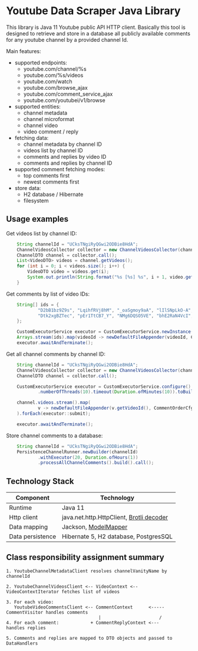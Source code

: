 # Youtube Data Scraper Java Library

This library is Java 11 Youtube public API HTTP client. Basically this tool is designed to retrieve
and store in a database all publicly available comments for any youtube channel by a provided channel Id.

Main features:
- supported endpoints:
    - youtube.com/channel/%s
    - youtube.com/%s/videos
    - youtube.com/watch
    - youtube.com/browse_ajax      
    - youtube.com/comment_service_ajax
    - youtube.com/youtubei/v1/browse
- supported entities:
    - channel metadata 
    - channel microformat
    - channel video
    - video comment / reply
- fetching data:
    - channel metadata by channel ID
    - videos list by channel ID
    - comments and replies by video ID
    - comments and replies by channel ID
- supported comment fetching modes:
    - top comments first
    - newest comments first
- store data:
    - H2 database / Hibernate
    - filesystem

## Usage examples

Get videos list by channel ID:
``` JAVA
    String channelId = "UCksTNgiRyQGwi2ODBie8HdA";
    ChannelVideosCollector collector = new ChannelVideosCollector(channelId);
    ChannelDTO channel = collector.call();
    List<VideoDTO> videos = channel.getVideos();
    for (int i = 0; i < videos.size(); i++) {
        VideoDTO video = videos.get(i);
        System.out.println(String.format("%s [%s] %s", i + 1, video.getVideoId(), video.getTitle()));
    }
```

Get comments by list of video IDs:
``` JAVA
    String[] ids = {
            "D2bB1bz9Z9s", "LqihfRVj8hM", "_oaSgmoy9aA", "lIlSNpLkO-A", "XQ_cQ9I7_YA",
            "Dtk2xgBZTec", "pEr1TtCB7_Y", "NMg6DQSO5VE", "bhE2RaN4VcI", "pJJE7R8xteQ"
    };

    CustomExecutorService executor = CustomExecutorService.newInstance();
    Arrays.stream(ids).map(videoId -> newDefaultFileAppender(videoId, CommentOrderCfg.NEWEST_FIRST)).forEach(executor::submit);
    executor.awaitAndTerminate();
```

Get all channel comments by channel ID:
``` JAVA
    String channelId = "UCksTNgiRyQGwi2ODBie8HdA";
    ChannelVideosCollector collector = new ChannelVideosCollector(channelId);
    ChannelDTO channel = collector.call();

    CustomExecutorService executor = CustomExecutorService.configure()
            .numberOfThreads(10).timeout(Duration.ofMinutes(10)).toBuilder().build();

    channel.videos.stream().map(
            v -> newDefaultFileAppender(v.getVideoId(), CommentOrderCfg.NEWEST_FIRST)
    ).forEach(executor::submit);

    executor.awaitAndTerminate();
```

Store channel comments to a database:
``` JAVA
    String channelId = "UCksTNgiRyQGwi2ODBie8HdA";
    PersistenceChannelRunner.newBuilder(channelId)
            .withExecutor(20, Duration.ofHours(1))
            .processAllChannelComments().build().call();
```

## Technology Stack

Component          | Technology
---                | ---
Runtime            | Java 11
Http client        | java.net.http.HttpClient, [Brotli decoder](https://github.com/google/brotli)
Data mapping       | Jackson, [ModelMapper](https://github.com/modelmapper/modelmapper)
Data persistence   | Hibernate 5, H2 database, PostgresSQL

## Class responsibility assignment summary

```
1. YoutubeChannelMetadataClient resolves channelVanityName by channelId

2. YoutubeChannelVideosClient <-- VideoContext <-- VideoContextIterator fetches list of videos

3. For each video:
   YoutubeVideoCommentsClient <-- CommentContext      <----- CommentVisitor handles comments
                                   |                      /
4. For each comment:            + CommentReplyContext <---                  handles replies

5. Comments and replies are mapped to DTO objects and passed to DataHandlers
```
